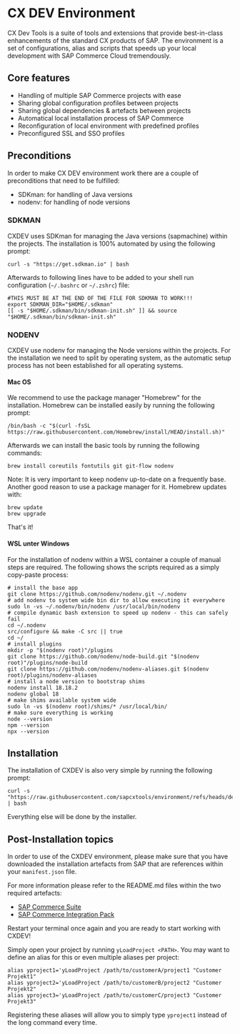 # CX DEV Environment

CX Dev Tools is a suite of tools and extensions that provide best-in-class
enhancements of the standard CX products of SAP. The environment is a set
of configurations, alias and scripts that speeds up your local development
with SAP Commerce Cloud tremendously.

## Core features

- Handling of multiple SAP Commerce projects with ease
- Sharing global configuration profiles between projects
- Sharing global dependencies & artefacts between projects
- Automatical local installation process of SAP Commerce
- Reconfiguration of local environment with predefined profiles
- Preconfigured SSL and SSO profiles

## Preconditions

In order to make CX DEV environment work there are a couple of preconditions
that need to be fulfilled:

- SDKman: for handling of Java versions
- nodenv: for handling of node versions

### SDKMAN

CXDEV uses SDKman for managing the Java versions (sapmachine) within the
projects. The installation is 100% automated by using the following prompt:

```
curl -s "https://get.sdkman.io" | bash
```

Afterwards to following lines have to be added to your shell run configuration
(`~/.bashrc` or `~/.zshrc`) file:

```
#THIS MUST BE AT THE END OF THE FILE FOR SDKMAN TO WORK!!!
export SDKMAN_DIR="$HOME/.sdkman"
[[ -s "$HOME/.sdkman/bin/sdkman-init.sh" ]] && source "$HOME/.sdkman/bin/sdkman-init.sh"
```

### NODENV

CXDEV use nodenv for managing the Node versions within the projects. For the
installation we need to split by operating system, as the automatic setup
process has not been established for all operating systems.

#### Mac OS

We recommend to use the package manager "Homebrew" for the installation.
Homebrew can be installed easily by running the following prompt:

```
/bin/bash -c "$(curl -fsSL https://raw.githubusercontent.com/Homebrew/install/HEAD/install.sh)"
```

Afterwards we can install the basic tools by running the following commands:

```
brew install coreutils fontutils git git-flow nodenv
```

Note: It is very important to keep nodenv up-to-date on a frequently base.
Another good reason to use a package manager for it. Homebrew updates with:

```
brew update
brew upgrade
```

That's it!

#### WSL unter Windows

For the installation of nodenv within a WSL container a couple of manual steps
are required. The following shows the scripts required as a simply copy-paste
process:

```
# install the base app
git clone https://github.com/nodenv/nodenv.git ~/.nodenv
# add nodenv to system wide bin dir to allow executing it everywhere
sudo ln -vs ~/.nodenv/bin/nodenv /usr/local/bin/nodenv
# compile dynamic bash extension to speed up nodenv - this can safely fail
cd ~/.nodenv
src/configure && make -C src || true
cd ~/
# install plugins
mkdir -p "$(nodenv root)"/plugins
git clone https://github.com/nodenv/node-build.git "$(nodenv root)"/plugins/node-build
git clone https://github.com/nodenv/nodenv-aliases.git $(nodenv root)/plugins/nodenv-aliases
# install a node version to bootstrap shims
nodenv install 18.18.2
nodenv global 18
# make shims available system wide
sudo ln -vs $(nodenv root)/shims/* /usr/local/bin/
# make sure everything is working
node --version
npm --version
npx --version
```

## Installation

The installation of CXDEV is also very simple by running the following prompt:

```
curl -s "https://raw.githubusercontent.com/sapcxtools/environment/refs/heads/develop/install.sh" | bash
```

Everything else will be done by the installer.

## Post-Installation topics

In order to use of the CXDEV environment, please make sure that you have
downloaded the installation artefacts from SAP that are references within your
`manifest.json` file.

For more information please refer to the README.md files within the two
required artefacts:

- [SAP Commerce Suite](./dependencies/commercesuite/README.md)
- [SAP Commerce Integration Pack](./dependencies/integrationpack/README.md)

Restart your terminal once again and you are ready to start working with CXDEV!

Simply open your project by running `yLoadProject <PATH>`. You may want to
define an alias for this or even multiple aliases per project:

```
alias yproject1='yLoadProject /path/to/customerA/project1 "Customer Projekt1"
alias yproject2='yLoadProject /path/to/customerB/project2 "Customer Projekt2"
alias yproject3='yLoadProject /path/to/customerC/project3 "Customer Projekt3"
```

Registering these aliases will allow you to simply type `yproject1` instead of
the long command every time.
